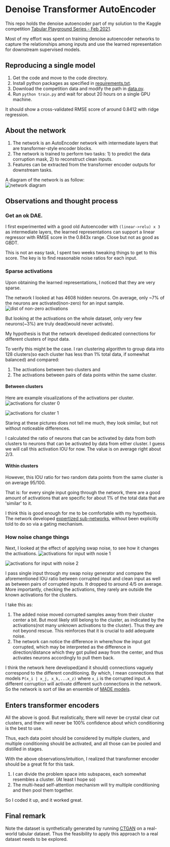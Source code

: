 # Denoise Transformer AutoEncoder

This repo holds the denoise autoencoder part of my solution to the Kaggle competition [Tabular Playground Series - Feb 2021](https://www.kaggle.com/c/tabular-playground-series-feb-2021).  

Most of my effort was spent on training denoise autoencoder networks to capture the relationships among inputs and use the learned representation for downstream supervised models. 

## Reproducing a single model
1. Get the code and move to the code directory.
2. Install python packages as specified in [requirements.txt](requirements.txt). 
3. Download the competition data and modify the path in [data.py](data.py).  
4. Run `python train.py` and wait for about 20 hours on a single GPU machine. 

It should show a cross-validated RMSE score of around 0.8412 with ridge regression. 

## About the network  
1. The network is an AutoEncoder network with intermediate layers that are transformer-style encoder blocks.  
2. The network is trained to perform two tasks: 1) to predict the data corruption mask, 2) to reconstruct clean inputs.  
3. Features can be extracted from the transformer encoder outputs for downstream tasks.   

A diagram of the network is as follow:  
![network diagram](assets/diagram.png)

## Observations and thought process  
### Get an ok DAE.  
I first experimented with a good old Autoencoder with `(linear->relu) x 3` as intermediate layers, the learned representations can support a linear regressor with RMSE score in the 0.843x range. Close but not as good as GBDT. 

This is not an easy task, I spent two weeks tweaking things to get to this score. The key is to find reasonable noise ratios for each input. 

### Sparse activations  
Upon obtaining the learned representations, I noticed that they are very sparse. 

The network I looked at has 4608 hidden neurons. On average, only ~7% of the neurons are activated(non-zero) for an input sample. 
![dist of non-zero activations](assets/fig1.png)  

But looking at the activations on the whole dataset, only very few neurons(~3%) are truly dead(would never activate).  

My hypothesis is that the network developed dedicated connections for different clusters of input data.   

To verify this might be the case. I ran clustering algorithm to group data into 128 clusters(so each cluster has less than 1% total data, if somewhat balanced) and compared:  
  1) The activations between two clusters and 
  2) The activations between pairs of data points within the same cluster.    

#### Between clusters 

Here are example visualizations of the activations per cluster. 
![activations for cluster 0](assets/c1.png)  

![activations for cluster 1](assets/c2.png)  

Staring at these pictures does not tell me much, they look similar, but not without noticeable differences.  

I calculated the ratio of neurons that can be activated by data from both clusters to neurons that can be activated by data from either cluster. I guess we will call this activation IOU for now. The value is on average right about 2/3.

#### Within clusters 
However, this IOU ratio for two random data points from the same cluster is on average 95/100.   

That is: for every single input going through the network, there are a good amount of activations that are specific for about 1% of the total data that are 'similar' to it. 

I think this is good enough for me to be comfortable with my hypothesis. The network developed [expertized sub-networks](https://www.cs.toronto.edu/~hinton/csc321/notes/lec15.pdf), without been explicitly told to do so via a gating mechanism. 

### How noise change things
Next, I looked at the effect of applying swap noise, to see how it changes the activations.
![activations for input with nosie 1](assets/ac1.png)  

![activations for input with noise 2](assets/ac2.png) 

I pass single input through my swap noisy generator and compare the aforementioned IOU ratio between corrupted input and clean input as well as between pairs of corrupted inputs. It dropped to around 4/5 on average. More importantly, checking the activations, they rarely are outside the known activations for the clusters.

I take this as: 
1. The added noise moved corrupted samples away from their cluster center a bit. But most likely still belong to the cluster, as indicated by the activations(not many unknown activations to the cluster). Thus they are not beyond rescue. This reinforces that it is crucial to add adequate noise.   
2. The network can notice the difference in where/how the input got corrupted, which may be interpreted as the difference in direction/distance which they got pulled away from the center, and thus activates neurons accordingly to pull them back. 

I think the network here developed(and it should) connections vaguely correspond to the different conditioning. By which, I mean connections that models `P(x_i | x_j, x_k,...x_z)` where `x_i` is the corrupted input. A different corruption will activate different such connections in the network. So the network is sort of like an ensemble of [MADE models](https://arxiv.org/pdf/1502.03509.pdf). 

## Enters transformer encoders
All the above is good. But realistically, there will never be crystal clear cut clusters, and there will never be 100% confidence about which conditioning is the best to use. 

Thus, each data point should be considered by multiple clusters, and multiple conditioning should be activated, and all those can be pooled and distilled in stages. 

With the above observations/intuition, I realized that transformer encoder should be a great fit for this task. 
1. I can divide the problem space into subspaces, each somewhat resembles a cluster. (At least I hope so)   
2. The multi-head self-attention mechanism will try multiple conditioning and then pool them together.  

So I coded it up, and it worked great. 

## Final remark  
Note the dataset is synthetically generated by running [CTGAN](https://github.com/sdv-dev/CTGAN) on a real-world tabular dataset. Thus the feasibility to apply this approach to a real dataset needs to be explored.
 